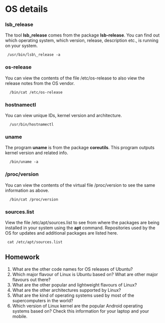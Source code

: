 # OS details


### lsb\_release
The tool **lsb_release** comes from the package **lsb-release**. You can find out which operating system, which version, release, description etc., is running on your system. 

     /usr/bin/lsb\_release -a 

### os-release
You can view the contents of the file /etc/os-release to also view the release notes from the OS vendor.

      /bin/cat /etc/os-release

### hostnamectl
You can view unique IDs, kernel version and architecture.

      /usr/bin/hostnamectl 

### uname
The program **uname** is from the package **coreutils**. This program outputs kernel version and related info.

      /bin/uname -a

### /proc/version
You can view the contents of the virtual file /proc/version to see the same information as above.

      /bin/cat /proc/version

### sources.list
View the file /etc/apt/sources.list to see from where the packages are being installed in your system using the **apt** command. Repositories used by the OS for updates and additional packages are listed here.

     cat /etc/apt/sources.list

## Homework

1. What are the other code names for OS releases of Ubuntu?
2. Which major flavour of Linux is Ubuntu based on? What are other major flavours out there?
3. What are the other popular and lightweight flavours of Linux?
4. What are the other architectures supported by Linux?
5. What are the kind of operating systems used by most of the supercomputers in the world?
6. Which version of Linux kernel are the popular Android operating systems based on? Check this information for your laptop and your mobile.

